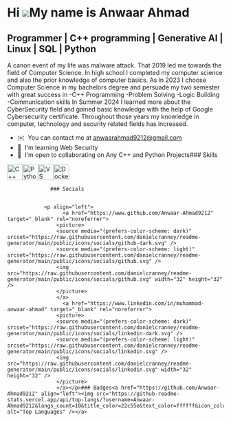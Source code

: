 Hi ![](https://user-images.githubusercontent.com/18350557/176309783-0785949b-9127-417c-8b55-ab5a4333674e.gif)My name is Anwaar Ahmad
====================================================================================================================================

Programmer | C++ programming | Generative AI | Linux | SQL | Python
-------------------------------------------------------------------

A canon event of my life was malware attack. That 2019 led me towards the field of Computer Science. In high school I completed my computer science and also the prior knowledge of computer basics. As in 2023 I choose Computer Science in my bachelors degree and persuade my two semester with great success in -C++ Programming -Problem Solving -Logic Building -Communication skills In Summer 2024 I learned more about the CyberSecurity field and gained basic knowledge with the help of Google Cybersecurity certificate. Throughout those years my knowledge in computer, technology and security related fields has increased.

*   ✉️  You can contact me at [anwaarahmad9212@gmail.com](mailto:anwaarahmad9212@gmail.com)
*   🧠  I'm learning Web Security
*   🤝  I'm open to collaborating on Any C++ and Python Projects### Skills 
<p align="left">
<a href="https://docs.microsoft.com/en-us/cpp/?view=msvc-170" target="_blank" rel="noreferrer"><img src="https://raw.githubusercontent.com/danielcranney/readme-generator/main/public/icons/skills/cplusplus-colored.svg" width="36" height="36" alt="C++" /></a><a href="https://www.python.org/" target="_blank" rel="noreferrer"><img src="https://raw.githubusercontent.com/danielcranney/readme-generator/main/public/icons/skills/python-colored.svg" width="36" height="36" alt="Python" /></a><a href="https://code.visualstudio.com/" target="_blank" rel="noreferrer"><img src="https://raw.githubusercontent.com/danielcranney/readme-generator/main/public/icons/skills/visualstudiocode.svg" width="36" height="36" alt="VS Code" /></a><a href="https://www.docker.com/" target="_blank" rel="noreferrer"><img src="https://raw.githubusercontent.com/danielcranney/readme-generator/main/public/icons/skills/docker-colored.svg" width="36" height="36" alt="Docker" /></a>
                    </p>
                    
                  ### Socials
                  
                  
                <p align="left">
                      <a href="https://www.github.com/Anwaar-Ahmad9212" target="_blank" rel="noreferrer">
                    <picture>
                    <source media="(prefers-color-scheme: dark)" srcset="https://raw.githubusercontent.com/danielcranney/readme-generator/main/public/icons/socials/github-dark.svg" />
                    <source media="(prefers-color-scheme: light)" srcset="https://raw.githubusercontent.com/danielcranney/readme-generator/main/public/icons/socials/github.svg" />
                    <img src="https://raw.githubusercontent.com/danielcranney/readme-generator/main/public/icons/socials/github.svg" width="32" height="32" />
                    </picture>
                    </a>
                      <a href="https://www.linkedin.com/in/muhammad-anwaar-ahmad" target="_blank" rel="noreferrer">
                    <picture>
                    <source media="(prefers-color-scheme: dark)" srcset="https://raw.githubusercontent.com/danielcranney/readme-generator/main/public/icons/socials/linkedin-dark.svg" />
                    <source media="(prefers-color-scheme: light)" srcset="https://raw.githubusercontent.com/danielcranney/readme-generator/main/public/icons/socials/linkedin.svg" />
                    <img src="https://raw.githubusercontent.com/danielcranney/readme-generator/main/public/icons/socials/linkedin.svg" width="32" height="32" />
                    </picture>
                    </a></p>### Badges<a href="https://github.com/Anwaar-Ahmad9212" align="left"><img src="https://github-readme-stats.vercel.app/api/top-langs/?username=Anwaar-Ahmad9212&langs_count=10&title_color=22c55e&text_color=ffffff&icon_color=ffffff&bg_color=000000&hide_border=true&locale=en&custom_title=Top%20%Languages" alt="Top Languages" /></a>
